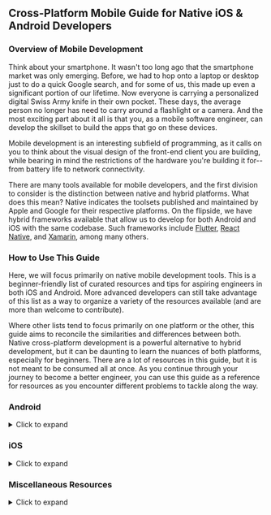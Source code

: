 ## Cross-Platform Mobile Guide for Native iOS & Android Developers

### Overview of Mobile Development
Think about your smartphone. It wasn't too long ago that the smartphone market was only emerging. Before, we had to hop onto a laptop or desktop just to do a quick Google search, and for some of us, this made up even a significant portion of our lifetime. Now everyone is carrying a personalized digital Swiss Army knife in their own pocket. These days, the average person no longer has need to carry around a flashlight or a camera. And the most exciting part about it all is that you, as a mobile software engineer, can develop the skillset to build the apps that go on these devices.

Mobile development is an interesting subfield of programming, as it calls on you to think about the visual design of the front-end client you are building, while bearing in mind the restrictions of the hardware you're building it for--from battery life to network connectivity.

There are many tools available for mobile developers, and the first division to consider is the distinction between native and hybrid platforms. What does this mean? Native indicates the toolsets published and maintained by Apple and Google for their respective platforms. On the flipside, we have hybrid frameworks available that allow us to develop for both Android and iOS with the same codebase. Such frameworks include [Flutter](https://flutter.dev), [React Native](https://facebook.github.io/react-native/), and [Xamarin](https://dotnet.microsoft.com/apps/xamarin), among many others.

### How to Use This Guide
Here, we will focus primarily on native mobile development tools. This is a beginner-friendly list of curated resources and tips for aspiring engineers in both iOS and Android. More advanced developers can still take advantage of this list as a way to organize a variety of the resources available (and are more than welcome to contribute).

Where other lists tend to focus primarily on one platform or the other, this guide aims to reconcile the similarities and differences between both. Native cross-platform development is a powerful alternative to hybrid development, but it can be daunting to learn the nuances of both platforms, especially for beginners. There are a lot of resources in this guide, but it is not meant to be consumed all at once. As you continue through your journey to become a better engineer, you can use this guide as a reference for resources as you encounter different problems to tackle along the way.

### Android
<details>
   <summary>Click to expand</summary>

   #### References
   |Name|Description|
   |:--|:--|
   |[Official Developer Documentation](https://developer.android.com/docs)|
   |[Material Design](https://material.io/design/introduction/#principles)|Visual design guidelines to adhere to as an Android developer|
   |[Google Style Guide for Java](https://google.github.io/styleguide/javaguide.html)|
   |[Official Android Style Guide for Kotlin](https://developer.android.com/kotlin/style-guide)|
   |[Ray Wenderlich Style Guide for Kotlin](https://github.com/raywenderlich/kotlin-style-guide)|
   |[Google Codelabs for Android](https://codelabs.developers.google.com/?cat=Android)|
   |[Google Developers Community](https://developers.google.com)|
   |[Android Developer Roadmap](https://github.com/mobile-roadmap/android-developer-roadmap)|
   |[Overview of Dependency Injection](https://developer.android.com/training/dependency-injection/#kotlin)|
   |[Must Have Libraries](https://github.com/codepath/android_guides/wiki/Must-Have-Libraries)|Detailed guide to using essential third-party Android libraries|

   #### Tools
   |Name|Description|
   |:--|:--|
   |[Dagger 2](https://dagger.dev)|Dependency injection framework for Java and Android, see also: [Hilt](https://developer.android.com/training/dependency-injection/hilt-android)|
   |[Glide](https://github.com/bumptech/glide)|Image loading and displaying library|
   |[Gson](https://github.com/google/gson)|Tool for serializing and deserializing JSON strings into objects|
   |[Koin](https://github.com/InsertKoinIO/koin)|Service locator for Android|
   |[LeakCanary](https://square.github.io/leakcanary/)|Memory leak detection and analysis for Android apps|
   |[OkHttp](https://square.github.io/okhttp/)|Client for making HTTP requests in Android|
   |[Parcelabler](http://www.parcelabler.com)|Web tool for generating Parcelable objects|
   |[Retrofit](https://square.github.io/retrofit/)|Wrapper for OkHttp for making HTTP requests|
   |[Robolectric](https://github.com/robolectric/robolectric)|Simulates instrumented environment within Android unit tests|
   |[RxAndroid](https://github.com/ReactiveX/RxAndroid)|Layer built on top of RxJava for Android-specific components|
   |[RxJava](https://github.com/ReactiveX/RxJava)|Asynchronous programming through observable streams for JVM|

   ##### A note about dependency injection
   You may have noticed tools like Dagger, Hilt, and Koin. As an Android developer, it is important to understand this common technique's significance in reducing code complexity. It is also helpful to note the distinction between a dependency injector and a service locator. For further information, refer to the [dependency injection article](https://developer.android.com/training/dependency-injection) in the Android documentation.

   #### Blogs
   * [Android Developers Blog](https://android-developers.googleblog.com)
   * [Jake Wharton's Blog](https://jakewharton.com/blog/)
   * [ProAndroidDev](https://proandroiddev.com)

   #### Podcasts
   * [Android Developers Backstage](https://adbackstage.libsyn.com)
   * [Fragmented](https://fragmentedpodcast.com/category/episodes/)
   * [Now in Android](https://open.spotify.com/show/3alx5rvDZgumqA35EWZl18?si=mTGsZbaqQc6P0dMW26_3QA)
   * [Talking Kotlin](https://talkingkotlin.com/posts/)
</details>

### iOS
<details>
   <summary>Click to expand</summary>

   #### References
   |Name|Description|
   |:--|:--|
   |[Official Developer Documentation](https://developer.apple.com/documentation/)|
   |[Apple Human Interface Guidelines](https://developer.apple.com/design/human-interface-guidelines/)|Visual design guidelines to adhere to as an iOS developer|
   |[Google Style Guide for Objective-C](http://google.github.io/styleguide/objcguide.html)|
   |[Google Style Guide for Swift](https://google.github.io/swift/)|
   |[Ray Wenderlich Style Guide for Swift](https://github.com/raywenderlich/swift-style-guide)|
   |[Xcode Shortcuts](https://github.com/roblack/xCodeShortcuts)|
   |[iOS Developer Roadmap](https://github.com/BohdanOrlov/iOS-Developer-Roadmap)|
   |[Apple Developer App](https://apps.apple.com/us/app/apple-developer/id640199958)|
   |[Swift Evolution](https://github.com/apple/swift-evolution)|Document of history and proposals for enhancing and evolving the Swift programming language|

   #### Tools
   |Name|Description|
   |:--|:--|
   |[Alamofire](https://github.com/Alamofire/Alamofire)|Library for making HTTP network requests in iOS|
   |[Build Time Analyzer for Xcode](https://github.com/RobertGummesson/BuildTimeAnalyzer-for-Xcode)|macOS tool to analyze Xcode project build times|
   |[Control Room](https://github.com/twostraws/ControlRoom)|GUI tool built on top of ```simctl``` to control Simulator|
   |[Quick](https://github.com/Quick/Quick)/[Nimble](https://github.com/Quick/Nimble)|Behavioral testing framework as an alternative to XCTest|
   |[Resolver](https://github.com/hmlongco/Resolver)|Dependency injection framework for iOS projects|
   |[RxSwift](https://github.com/ReactiveX/RxSwift)|Asynchronous programming through observable streams, see also: [Combine](https://developer.apple.com/documentation/combine)|
   |[Swiftify](https://swiftify.com)|Auto-converter from Objective-C to Swift|
   |[SwiftLint](https://github.com/realm/SwiftLint)|Linting tool for Swift files in Xcode|
   |[Timelane](http://timelane.tools)|Xcode Instrument to visually profile tasks from Combine and RxSwift|

   #### Blogs
   * [Hacking with Swift](https://www.hackingwithswift.com/articles)
   * [NSHipster](https://nshipster.com)
   * [SwiftLee](https://www.avanderlee.com)
   * [Swift by Sundell Blog](https://www.swiftbysundell.com/articles/)
   * [Use Your Loaf](https://useyourloaf.com)

   #### Podcasts
   * [iOS Dev Discussions - Sean Allen](https://podcasts.apple.com/us/podcast/ios-dev-discussions-sean-allen/id1426167395)*
   * [More Than Just Code](https://mtjc.fireside.fm)
   * [Swiftly Speaking](https://podcasts.apple.com/us/podcast/swiftly-speaking/id1505697997)*
   * [Swift by Sundell Podcast](https://www.swiftbysundell.com/podcast/)*
   * [Swift Over Coffee](https://open.spotify.com/show/2vmugkTgqf7eJAESKLlveG?si=lGGqSmNVQ66KLb7_FqxOrg)
   * [Swift Unwrapped](https://spec.fm/podcasts/swift-unwrapped)
   * [The iPhreaks Show](https://devchat.tv/iphreaks/)

   \* Personal recommendations
</details>

### Miscellaneous Resources
<details>
   <summary>Click to expand</summary>

   #### Cross-Platform Resources
   |Name|Description
   |:--|:--|
   |[Code Passionately Podcast](https://open.spotify.com/show/3fikasGXrSCtzPDONsjPzt)|
   |[Coffee + Coding Podcast](https://robj.me/coffeeandcoding/)|
   |[Inside Facebook Mobile](https://open.spotify.com/show/1NlTm7OkZmcrOPfvlqlBMz)|
   |[Lyft Mobile Podcast](https://podcasts.apple.com/us/podcast/lyft-mobile/id1453587931)|
   |[Mobile DevOps is a thing!](https://open.spotify.com/show/1T7xhZIYqANaXu1UOKrBg8?si=D6zYIzMYR12_ZstED9Q_0g)|
   |[Square Developer YouTube Channel](https://www.youtube.com/squaredev)|
   |[Swift is like Kotlin](http://nilhcem.com/swift-is-like-kotlin/)|Side-by-side comparison between Swift and Kotlin syntax|
   |[The Polyglot Developer Podcast](https://podcasts.apple.com/us/podcast/the-polyglot-developer-podcast/id1070975158)|
   |[The raywenderlich.com Podcast](https://open.spotify.com/show/7FoclmfzgcWDDMSwpNurUi?si=cxq4ILDQR0GCR79t_qhE2w)|

   #### Design Resources
   |Name|Description
   |:--|:--|
   |[Design+Code](https://designcode.io)|Subscription-based website to learn design for programmers and code for designers|

   #### Tools
   |Name|Description|
   |:--|:--|
   |[fastlane](https://fastlane.tools)|Build and release automation tool for mobile apps|
   |[Postman](https://www.getpostman.com)|GUI client for simulating API requests independent of code|
   |[Postwoman](https://postwoman.io)|Web client that with the same functionality that Postman provides|

   #### Version Control
   |Name|Description|
   |:--|:--|
   |[GitFlow](https://datasift.github.io/gitflow/IntroducingGitFlow.html)|
   |[Learn Git Branching](https://learngitbranching.js.org/?locale=en_US)|Helpful interactive GUI to practice Git|
   |Git GUIs|[Fork](https://git-fork.com)<br>[GitKraken](https://www.gitkraken.com/git-client)<br>[Sourcetree](https://www.sourcetreeapp.com)|
</details>
